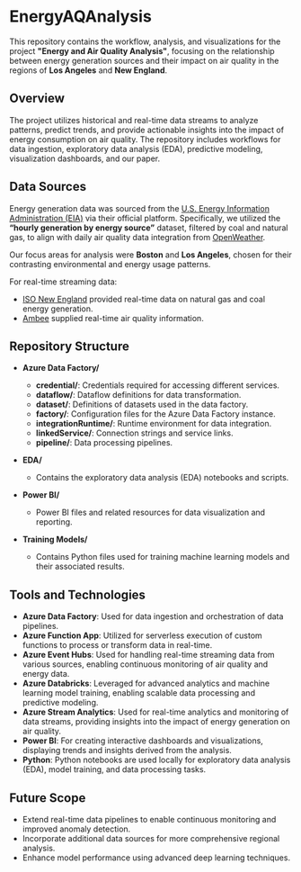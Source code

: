 # EnergyAQAnalysis

This repository contains the workflow, analysis, and visualizations for the project **"Energy and Air Quality Analysis"**, focusing on the relationship between energy generation sources and their impact on air quality in the regions of **Los Angeles** and **New England**.

## Overview

The project utilizes historical and real-time data streams to analyze patterns, predict trends, and provide actionable insights into the impact of energy consumption on air quality. The repository includes workflows for data ingestion, exploratory data analysis (EDA), predictive modeling, visualization dashboards, and our paper.

## Data Sources

Energy generation data was sourced from the [U.S. Energy Information Administration (EIA)](https://www.eia.gov) via their official platform. Specifically, we utilized the **“hourly generation by energy source”** dataset, filtered by coal and natural gas, to align with daily air quality data integration from [OpenWeather](https://openweathermap.org/history).

Our focus areas for analysis were **Boston** and **Los Angeles**, chosen for their contrasting environmental and energy usage patterns.

For real-time streaming data:
- [ISO New England](https://webservices.iso-ne.com/docs/v1.1/) provided real-time data on natural gas and coal energy generation.
- [Ambee](https://www.getambee.com/api/air-quality) supplied real-time air quality information.

## Repository Structure

- **Azure Data Factory/**
  - **credential/**: Credentials required for accessing different services.
  - **dataflow/**: Dataflow definitions for data transformation.
  - **dataset/**: Definitions of datasets used in the data factory.
  - **factory/**: Configuration files for the Azure Data Factory instance.
  - **integrationRuntime/**: Runtime environment for data integration.
  - **linkedService/**: Connection strings and service links.
  - **pipeline/**: Data processing pipelines.

- **EDA/**
  - Contains the exploratory data analysis (EDA) notebooks and scripts.

- **Power BI/**
  - Power BI files and related resources for data visualization and reporting.

- **Training Models/**
  - Contains Python files used for training machine learning models and their associated results.

## Tools and Technologies

- **Azure Data Factory**: Used for data ingestion and orchestration of data pipelines.
- **Azure Function App**: Utilized for serverless execution of custom functions to process or transform data in real-time.
- **Azure Event Hubs**: Used for handling real-time streaming data from various sources, enabling continuous monitoring of air quality and energy data.
- **Azure Databricks**: Leveraged for advanced analytics and machine learning model training, enabling scalable data processing and predictive modeling.
- **Azure Stream Analytics**: Used for real-time analytics and monitoring of data streams, providing insights into the impact of energy generation on air quality.
- **Power BI**: For creating interactive dashboards and visualizations, displaying trends and insights derived from the analysis.
- **Python**: Python notebooks are used locally for exploratory data analysis (EDA), model training, and data processing tasks.

## Future Scope

- Extend real-time data pipelines to enable continuous monitoring and improved anomaly detection.
- Incorporate additional data sources for more comprehensive regional analysis.
- Enhance model performance using advanced deep learning techniques.
